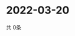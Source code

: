 # 2022-03-20
  共 0条

  <!-- BEGIN -->
  <!-- 最后更新时间Sun Mar 20 2022 19:02:55 GMT+0000 (Coordinated Universal Time) -->
  
  <!-- END -->
  
  
